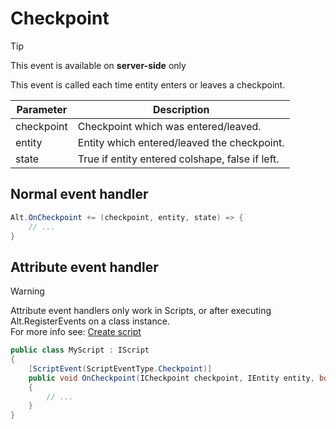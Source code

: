 # Checkpoint

> [!TIP]
> This event is available on **server-side** only<br>

This event is called each time entity enters or leaves a checkpoint.

| Parameter     | Description                                         |
| ------------- | --------------------------------------------------- |
| checkpoint    | Checkpoint which was entered/leaved.                |
| entity        | Entity which entered/leaved the checkpoint.         |
| state         | True if entity entered colshape, false if left.     |

## Normal event handler

```csharp
Alt.OnCheckpoint += (checkpoint, entity, state) => {
    // ...
}
```

## Attribute event handler

> [!WARNING]
> Attribute event handlers only work in Scripts, or after executing Alt.RegisterEvents on a class instance.<br>
> For more info see: [Create script](../getting-started/create-script.md)

```csharp
public class MyScript : IScript
{
    [ScriptEvent(ScriptEventType.Checkpoint)]
    public void OnCheckpoint(ICheckpoint checkpoint, IEntity entity, bool state)
    {
        // ...
    }
}
```
